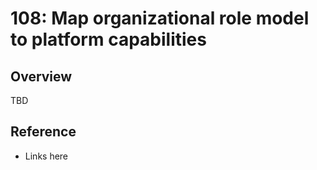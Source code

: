 # 108: Map organizational role model to platform capabilities

## Overview

TBD

## Reference

* Links here

